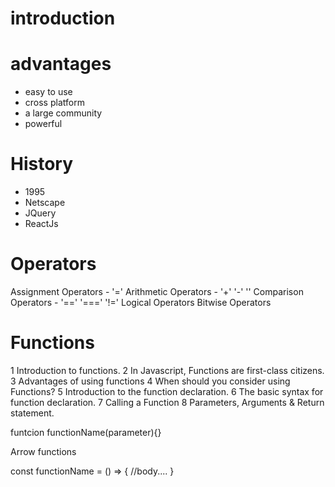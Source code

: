 # introduction 

# advantages

- easy to use
- cross platform
- a large community
- powerful

# History 
- 1995 
- Netscape 
- JQuery
- ReactJs

# Operators
Assignment Operators - '='
Arithmetic Operators - '+' '-' '\'
Comparison Operators - '==' '===' '!='
Logical Operators
Bitwise Operators

# Functions

1 Introduction to functions.
2 In Javascript, Functions are first-class citizens.
3 Advantages of using functions
4 When should you consider using Functions?
5 Introduction to the function declaration.
6 The basic syntax for function declaration.
7 Calling a Function
8 Parameters, Arguments & Return statement.

funtcion functionName(parameter){}

Arrow functions 

const functionName = () => {
    //body....
}